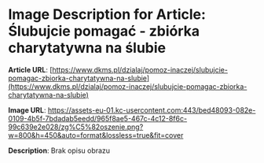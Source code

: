 # Image Description for Article: Ślubujcie pomagać - zbiórka charytatywna na ślubie
**Article URL**: [https://www.dkms.pl/dzialaj/pomoz-inaczej/slubujcie-pomagac-zbiorka-charytatywna-na-slubie](https://www.dkms.pl/dzialaj/pomoz-inaczej/slubujcie-pomagac-zbiorka-charytatywna-na-slubie)

**Image URL**: https://assets-eu-01.kc-usercontent.com:443/bed48093-082e-0109-4b5f-7bdadab5eedd/965f8ae5-467c-4c12-8f6c-99c639e2e028/zg%C5%82oszenie.png?w=800&h=450&auto=format&lossless=true&fit=cover

**Description**: Brak opisu obrazu
